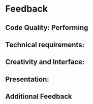 # Feedback

## Code Quality: Performing

## Technical requirements: 

## Creativity and Interface: 

## Presentation: 

## Additional Feedback